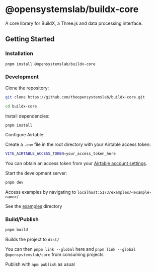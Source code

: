 # @opensystemslab/buildx-core

A core library for BuildX, a Three.js and data processing interface.

## Getting Started

### Installation

```bash
pnpm install @opensystemslab/buildx-core
```

### Development

Clone the repository:

```bash
git clone https://github.com/theopensystemslab/buildx-core.git

cd buildx-core
```

Install dependencies:

```bash
pnpm install
```

Configure Airtable:

Create a `.env` file in the root directory with your Airtable access token:

```bash
VITE_AIRTABLE_ACCESS_TOKEN=your_access_token_here
```

You can obtain an access token from your [Airtable account settings](https://airtable.com/create/tokens).

Start the development server:

```bash
pnpm dev
```

Access examples by navigating to `localhost:5173/examples/<example-name>/`

See the [examples](./examples/) directory

### Build/Publish

```bash
pnpm build
```

Builds the project to `dist/`

You can then `pnpm link --global` here and `pnpm link --global @opensystemslab/core` from consuming projects

Publish with `npm publish` as usual
